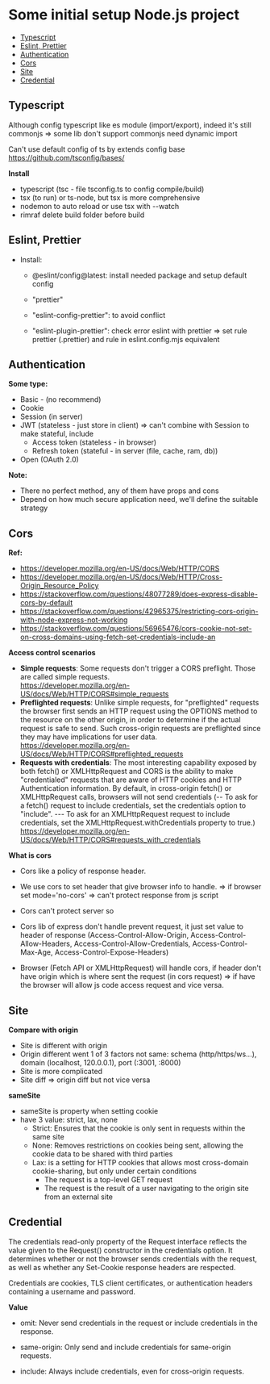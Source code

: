 # Some initial setup Node.js project

- [Typescript](#typescript)
- [Eslint, Prettier](#eslint-prettier)
- [Authentication](#authentication)
- [Cors](#cors)
- [Site](#site)
- [Credential](#credential)

## Typescript

Although config typescript like es module (import/export),
indeed it's still commonjs
=> some lib don't support commonjs need dynamic import

Can't use default config of ts by extends config base https://github.com/tsconfig/bases/

**Install**

- typescript (tsc - file tsconfig.ts to config compile/build)
- tsx (to run) or ts-node, but tsx is more comprehensive
- nodemon to auto reload or use tsx with --watch
- rimraf delete build folder before build

## Eslint, Prettier

- Install:

  - @eslint/config@latest: install needed package and setup default config

  - "prettier"
  - "eslint-config-prettier": to avoid conflict
  - "eslint-plugin-prettier": check error eslint with prettier
    => set rule prettier (.prettier) and rule in eslint.config.mjs equivalent

## Authentication

**Some type:**

- Basic - (no recommend)
- Cookie
- Session (in server)
- JWT (stateless - just store in client) => can't combine with Session to make stateful, include
  - Access token (stateless - in browser)
  - Refresh token (stateful - in server (file, cache, ram, db))
- Open (OAuth 2.0)

**Note:**

- There no perfect method, any of them have props and cons
- Depend on how much secure application need, we'll define the suitable strategy

## Cors

**Ref:**

- https://developer.mozilla.org/en-US/docs/Web/HTTP/CORS
- https://developer.mozilla.org/en-US/docs/Web/HTTP/Cross-Origin_Resource_Policy
- https://stackoverflow.com/questions/48077289/does-express-disable-cors-by-default
- https://stackoverflow.com/questions/42965375/restricting-cors-origin-with-node-express-not-working
- https://stackoverflow.com/questions/56965476/cors-cookie-not-set-on-cross-domains-using-fetch-set-credentials-include-an

**Access control scenarios**

- **Simple requests**: Some requests don't trigger a CORS preflight. Those are called simple requests.  
  https://developer.mozilla.org/en-US/docs/Web/HTTP/CORS#simple_requests
- **Preflighted requests**: Unlike simple requests, for "preflighted" requests the browser first sends an HTTP request using the OPTIONS method to the resource on the other origin, in order to determine if the actual request is safe to send. Such cross-origin requests are preflighted since they may have implications for user data.
  https://developer.mozilla.org/en-US/docs/Web/HTTP/CORS#preflighted_requests
- **Requests with credentials**: The most interesting capability exposed by both fetch() or XMLHttpRequest and CORS is the ability to make "credentialed" requests that are aware of HTTP cookies and HTTP Authentication information. By default, in cross-origin fetch() or XMLHttpRequest calls, browsers will not send credentials (-- To ask for a fetch() request to include credentials, set the credentials option to "include". --- To ask for an XMLHttpRequest request to include credentials, set the XMLHttpRequest.withCredentials property to true.)
  https://developer.mozilla.org/en-US/docs/Web/HTTP/CORS#requests_with_credentials

**What is cors**

- Cors like a policy of response header.

- We use cors to set header that give browser info to handle.
  => if browser set mode='no-cors' => can't protect response from js script

- Cors can't protect server so

- Cors lib of express don't handle prevent request, it just set value to header of response (Access-Control-Allow-Origin, Access-Control-Allow-Headers, Access-Control-Allow-Credentials, Access-Control-Max-Age, Access-Control-Expose-Headers)

- Browser (Fetch API or XMLHttpRequest) will handle cors, if header don't have origin which is where sent the request (in cors request) => if have the browser will allow js code access request and vice versa.

## Site

**Compare with origin**

- Site is different with origin
- Origin different went 1 of 3 factors not same: schema (http/https/ws...), domain (localhost, 120.0.0.1), port (:3001, :8000)
- Site is more complicated
- Site diff => origin diff but not vice versa

**sameSite**

- sameSite is property when setting cookie
- have 3 value: strict, lax, none
  - Strict: Ensures that the cookie is only sent in requests within the same site
  - None: Removes restrictions on cookies being sent, allowing the cookie data to be shared with third parties
  - Lax: is a setting for HTTP cookies that allows most cross-domain cookie-sharing, but only under certain conditions
    - The request is a top-level GET request
    - The request is the result of a user navigating to the origin site from an external site

## Credential

The credentials read-only property of the Request interface reflects the value given to the Request() constructor in the credentials option. It determines whether or not the browser sends credentials with the request, as well as whether any Set-Cookie response headers are respected.

Credentials are cookies, TLS client certificates, or authentication headers containing a username and password.

**Value**

- omit: Never send credentials in the request or include credentials in the response.

- same-origin: Only send and include credentials for same-origin requests.

- include: Always include credentials, even for cross-origin requests.
